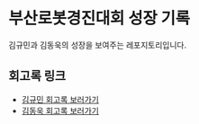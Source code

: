 # 부산로봇경진대회 성장 기록

김규민과 김동욱의 성장을 보여주는 레포지토리입니다.

## 회고록 링크

- [김규민 회고록 보러가기](https://my-develog.tistory.com/10)
- [김동욱 회고록 보러가기](https://swbsnewby7.tistory.com/entry/%EB%B6%80%EC%82%B0%EB%A1%9C%EB%B4%87%EA%B2%BD%EC%A7%84%EB%8C%80%ED%9A%8C-%EB%AF%B8%EC%85%98-%ED%88%AC-%EB%A7%88%EC%8A%A4-%ED%9A%8C%EA%B3%A0%EB%A1%9D)
